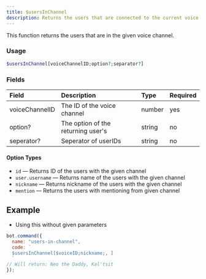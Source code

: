 ```yaml
---
title: $usersInChannel
description: Returns the users that are connected to the current voice channel that the bot is in.
---
```


This function returns the users that are in the given voice channel.

### Usage

```php
$usersInChannel[voiceChannelID;option?;separator?]
```

### Fields

| Field | Description | Type | Required |
| :--- | :--- | :--- | :--- |
| voiceChannelID | The ID of the voice channel | number | yes |
| option? | The option of the returning user's | string | no |
| seperator? | Seperator of userIDs | string | no |

#### Option Types

* `id` — Returns ID of the users with the given channel
* `user.username` — Returns name of the users with the given channel
* `nickname` — Returns nickname of the users with the given channel
* `mention` — Returns the users with mentioning from given channel

## Example

* Using this without given parameters

```javascript
bot.command({
  name: "users-in-channel",
  code: `
  $usersInChannel[$voiceID;nickname;, ]
  `
// Will return: Neo the Daddy, Kal'tsit
});
```
